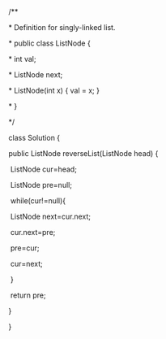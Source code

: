 /**

 \* Definition for singly-linked list.

 \* public class ListNode {

 \*   int val;

 \*   ListNode next;

 \*   ListNode(int x) { val = x; }

 \* }

 */

class Solution {

  public ListNode reverseList(ListNode head) {

​      ListNode cur=head;

​      ListNode pre=null;

​      while(cur!=null){

​        ListNode next=cur.next;

​        cur.next=pre;

​        pre=cur;

​        cur=next;

​      }

​      return pre;

  }

}